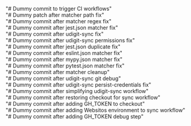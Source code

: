 "# Dummy commit to trigger CI workflows"  
"# Dummy patch after matcher path fix"  
"# Dummy commit after matcher regex fix"  
"# Dummy commit after jest.json matcher fix"  
"# Dummy commit after udigit-sync fix"  
"# Dummy commit after udigit-sync permissions fix"  
"# Dummy commit after jest.json duplicate fix"  
"# Dummy commit after eslint.json matcher fix"  
"# Dummy commit after mypy.json matcher fix"  
"# Dummy commit after pytest.json matcher fix"  
"# Dummy commit after matcher cleanup"  
"# Dummy commit after udigit-sync git debug"  
"# Dummy commit after udigit-sync persist-credentials fix"  
"# Dummy commit after simplifying udigit-sync workflow"  
"# Dummy commit after restoring checkout for sync workflow"  
"# Dummy commit after adding GH_TOKEN to checkout"  
"# Dummy commit after adding Websitos environment to sync workflow"  
"# Dummy commit after adding GH_TOKEN debug step"  
